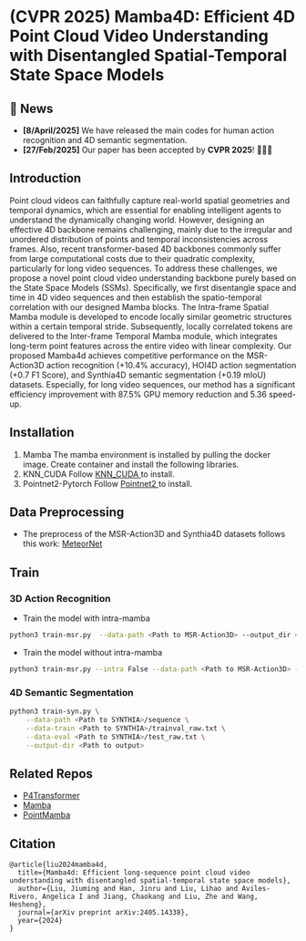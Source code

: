 # (CVPR 2025) Mamba4D: Efficient 4D Point Cloud Video Understanding with Disentangled Spatial-Temporal State Space Models
## 📣 News
- **[8/April/2025]** We have released the main codes for human action recognition and 4D semantic segmentation.
- **[27/Feb/2025]** Our paper has been accepted by **CVPR 2025**! 🥳🥳🥳 
## Introduction
Point cloud videos can faithfully capture real-world spatial geometries and temporal dynamics, which are essential for enabling intelligent agents to understand the dynamically changing world. However, designing an effective 4D backbone remains challenging, mainly due to the irregular and unordered distribution of points and temporal inconsistencies across frames. Also, recent transformer-based 4D backbones commonly suffer from large computational costs due to their quadratic complexity, particularly for long video sequences. To address these challenges, we propose a novel point cloud video understanding backbone purely based on the State Space Models (SSMs). Specifically, we first disentangle space and time in 4D video sequences and then establish the spatio-temporal correlation with our designed Mamba blocks. The Intra-frame Spatial Mamba module is developed to encode locally similar geometric structures within a certain temporal stride. Subsequently, locally correlated tokens are delivered to the Inter-frame Temporal Mamba module, which integrates long-term point features across the entire video with linear complexity. Our proposed Mamba4d achieves competitive performance on the MSR-Action3D action recognition (+10.4% accuracy), HOI4D action segmentation (+0.7 F1 Score), and Synthia4D semantic segmentation (+0.19 mIoU) datasets. Especially, for long video sequences, our method has a significant efficiency improvement with 87.5% GPU memory reduction and 
5.36 speed-up.

## Installation
1. Mamba
    The mamba environment is installed by pulling the docker image.
    Create container and install the following libraries.
2. KNN_CUDA
    Follow [KNN_CUDA ](https://github.com/unlimblue/KNN_CUDA) to install.
3. Pointnet2-Pytorch
    Follow [Pointnet2 ](https://github.com/erikwijmans/Pointnet2_PyTorch) to install.

## Data Preprocessing
- The preprocess of the MSR-Action3D and Synthia4D datasets follows this work: [MeteorNet](https://github.com/xingyul/meteornet)

## Train
### 3D Action Recognition
- Train the model with intra-mamba
```sh
python3 train-msr.py  --data-path <Path to MSR-Action3D> --output_dir <Path to output>
```
- Train the model without intra-mamba
```sh
python3 train-msr.py --intra False --data-path <Path to MSR-Action3D> --output_dir <Path to output>
```

### 4D Semantic Segmentation
```sh
python3 train-syn.py \
    --data-path <Path to SYNTHIA>/sequence \
    --data-train <Path to SYNTHIA>/trainval_raw.txt \
    --data-eval <Path to SYNTHIA>/test_raw.txt \
    --output-dir <Path to output>
```

## Related Repos
- [P4Transformer](https://github.com/hehefan/P4Transformer)
- [Mamba](https://github.com/state-spaces/mamba)
- [PointMamba](https://github.com/LMD0311/PointMamba)

## Citation
```
@article{liu2024mamba4d,
  title={Mamba4d: Efficient long-sequence point cloud video understanding with disentangled spatial-temporal state space models},
  author={Liu, Jiuming and Han, Jinru and Liu, Lihao and Aviles-Rivero, Angelica I and Jiang, Chaokang and Liu, Zhe and Wang, Hesheng},
  journal={arXiv preprint arXiv:2405.14338},
  year={2024}
}
```
